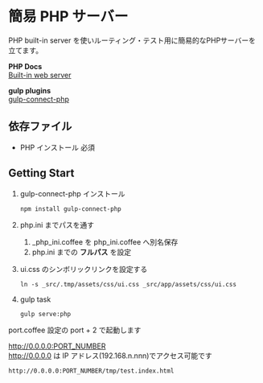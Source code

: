 # 簡易 PHP サーバー

PHP built-in server を使いルーティング・テスト用に簡易的なPHPサーバーを立てます。

**PHP Docs**  
[Built-in web server](http://php.net/manual/en/features.commandline.webserver.php)

**gulp plugins**  
[gulp-connect-php](https://www.npmjs.com/package/gulp-connect-php)


## 依存ファイル
- PHP インストール 必須

## Getting Start

1. gulp-connect-php インストール

    ```npm install gulp-connect-php```
    
1. php.ini までパスを通す
    1. _php_ini.coffee を php_ini.coffee へ別名保存
    1. php.ini までの **フルパス** を設定

1. ui.css のシンボリックリンクを設定する  
    
    ```ln -s _src/.tmp/assets/css/ui.css _src/app/assets/css/ui.css```
    
    
1. gulp task  
    
    ```gulp serve:php```  


port.coffee 設定の port + 2 で起動します  

http://0.0.0.0:PORT_NUMBER  
http://0.0.0.0 は IP アドレス(192.168.n.nnn)でアクセス可能です


    http://0.0.0.0:PORT_NUMBER/tmp/test.index.html